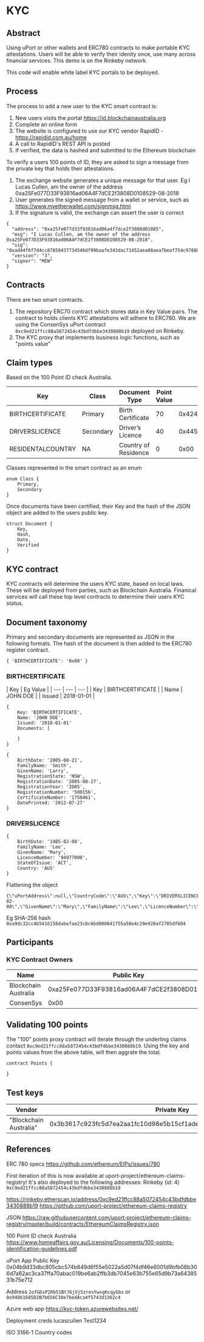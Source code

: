 # KYC

## Abstract
Using uPort or other wallets and ERC780 contracts to make portable KYC attestations.  Users will be able to verify their idenity once, use many across financial services.  This demo is on the Rinkeby network.

This code will enable white label KYC portals to be deployed.

## Process
The process to add a new user to the KYC smart contract is:
1. New users visits the portal https://id.blockchainaustralia.org
2. Complete an online form
3. The website is configured to use our KYC vendor RapidID - https://rapidid.com.au/home
4. A call to RapidID's REST API is posted
5. If verified, the data is hashed and submitted to the Ethereum blockchain

To verify a users 100 points of ID, they are asked to sign a message from the private key that holds their attestations.
1. The exchange website generates a unique message for that user. Eg I Lucas Cullen, am the owner of the address 0xa25Fe077D33F93816ad06A4F7dCE2f3808D0108529-08-2018
2. User generates the signed message from a wallet or service, such as https://www.myetherwallet.com/signmsg.html
3. If the signature is valid, the exchange can assert the user is correct

```
{
  "address": "0xa25fe077d33f93816ad06a4f7dce2f3808d01085",
  "msg": "I Lucas Cullen, am the owner of the address 0xa25Fe077D33F93816ad06A4F7dCE2f3808D0108529-08-2018",
  "sig": "0xad44f6f7d4cc87859437734546df99baafe343dac71452aea08aea7beaf754c97880513568163c28bccfca135a4e100bbc6c3d3a663737b31506d2f9f3fe34901b",
  "version": "3",
  "signer": "MEW"
}
```

## Contracts
There are two smart contracts.  
1. The repository ERC70 contract which stores data in Key Value pairs.  The contract to holds clients KYC attestations will adhere to ERC780.  We are using the ConsenSys uPort contract `0xc9ed21ffcc88a5072454c43bdfdbbe3430888b19` deployed on Rinkeby.
2. The KYC proxy that implements business logic functions, such as "points value"

## Claim types
Based on the 100 Point ID check Australia.  

| Key | Class | Document Type | Point Value | Key as Bytes32 |
| --- | --- | --- | --- | --- |
| BIRTHCERTIFICATE | Primary | Birth Certificate | 70 | 0x42495254484345525449464943415445 |
| DRIVERSLICENCE | Secondary | Driver’s Licence | 40 | 0x445249564552534c4943454e4345 |
| RESIDENTALCOUNTRY | NA | Country of Residence | 0 | 0x00 |

Classes represented in the smart contract as an enum
```
enum Class {
    Primary,
    Secondary
}
```

Once documents have been certified, their Key and the hash of the JSON object are added to the users public key.

```
struct Document {
	Key,
	Hash,
	Date,
	Verified
}
```


## KYC contract
KYC contracts will determine the users KYC state, based on local laws.  These will be deployed from parties, such as Blockchain Australia.  Finanical services will call these top level contracts to determine their users KYC status.


## Document taxonomy

Primary and secondary documents are represented as JSON in the following formats.  The hash of the document is then added to the ERC780 register contract.

``
{
	'BIRTHCERTIFICATE': '0x00'
}
``

### BIRTHCERTIFICATE

| Key | Eg Value |
| --- | --- | --- |
| Key | BIRTHCERTIFICATE |
| Name | JOHN DOE |
| Issued | 2018-01-01 |

```
{
    Key: 'BIRTHCERTIFICATE',
    Name: 'JOHN DOE',
    Issued: '2018-01-01'
    Documents: [

    ]
}
```

```
{
	BirthDate: '2005-08-21',
	FamilyName: 'Smith',
	GivenName: 'Larry',
	RegistrationState: 'NSW',
	RegistrationDate: '2005-08-27',
	RegistrationYear: '2005',
	RegistrationNumber: '500156',
	CertificateNumber: '1758461',
	DatePrinted: '2012-07-27'
}
```

### DRIVERSLICENCE
```
{
	BirthDate: '1985-02-08',
	FamilyName: 'Lee',
	GivenName: 'Mary',
	LicenceNumber: '94977000',
	StateOfIssue: 'ACT',
    Country: 'AUS'
}
```

Flattening the object

```
{\"uPortAddress\":null,\"CountryCode\":\"AUS\",\"Key\":\"DRIVERSLICENCE\",\"BirthDate\":\"1985-02-08\",\"GivenName\":\"Mary\",\"FamilyName\":\"Lee\",\"LicenceNumber\":\"94977000\",\"StateOfIssue\":\"ACT\"}
```

Eg SHA-256 hash `0xa9dc32cc4b5416158dabefae23c8c6bd000841755a58e4c29e920af2705df604`

## Participants

### KYC Contract Owners
| Name | Public Key | Url |
| --- | --- | --- |
| Blockchain Australia | 0xa25Fe077D33F93816ad06A4F7dCE2f3808D01085 | https://blockchainaustralia.org/kyc |
| ConsenSys | 0x00 | |

## Validating 100 points
The "100" points proxy contract will iterate through the underling claims contact `0xc9ed21ffcc88a5072454c43bdfdbbe3430888b19`.  Using the key and points values from the above table, will then aggrate the total.

```
contract Points {
    
}
```

## Test keys
| Vendor | Private Key | Public Key |
| --- | --- | --- |
| "Blockchain Australia" | 0x3b3617c923fc5d7ea2aa1fc10d98e5b15cf1ade7b463c2dc929a1d2498137472 |0xa25Fe077D33F93816ad06A4F7dCE2f3808D01085 |

## References

ERC 780 specs https://github.com/ethereum/EIPs/issues/780

First iteration of this is now available at uport-project/ethereum-claims-registry!
It's also deployed to the following addresses:
Rinkeby (id: 4) 	`0xc9ed21ffcc88a5072454c43bdfdbbe3430888b19`

https://rinkeby.etherscan.io/address/0xc9ed21ffcc88a5072454c43bdfdbbe3430888b19
https://github.com/uport-project/ethereum-claims-registry

JSON
https://raw.githubusercontent.com/uport-project/ethereum-claims-registry/master/build/contracts/EthereumClaimsRegistry.json

100 Point ID check Australia
https://www.homeaffairs.gov.au/Licensing/Documents/100-points-identification-guidelines.pdf


uPort App
Public Key 0x04b9d33dbc805cbc574b849d6f55e5022a5d07f4df46e6001d9bfb08b306d7a62ac3ca37ffa70abac019be6ab2ffb3db7045e63b755e65d9b73a6438531b75e712

Address `2ofGDsP2Rb51Bt76jVjSzresYwxgKcqyGbs` or `0x94D61685D2B7b656C38e7bedAca4f5743d1362c4`


Azure web app
https://kyc-token.azurewebsites.net/

Deployment creds
lucascullen Test1234

ISO 3166-1 Country codes


